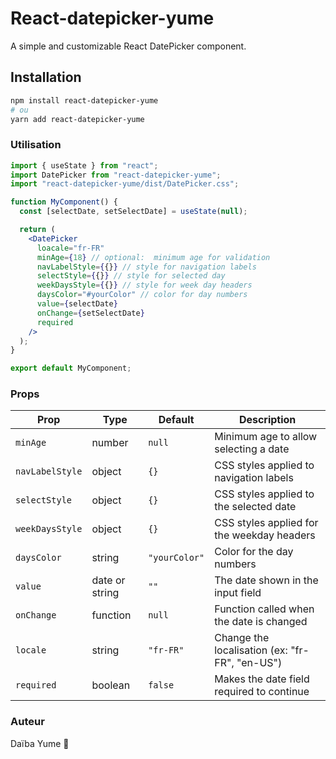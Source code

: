 # React-datepicker-yume

A simple and customizable React DatePicker component.

## Installation

```bash
npm install react-datepicker-yume
# ou
yarn add react-datepicker-yume
```

### Utilisation

```jsx
import { useState } from "react";
import DatePicker from "react-datepicker-yume";
import "react-datepicker-yume/dist/DatePicker.css";

function MyComponent() {
  const [selectDate, setSelectDate] = useState(null);

  return (
    <DatePicker
      loacale="fr-FR"
      minAge={18} // optional:  minimum age for validation
      navLabelStyle={{}} // style for navigation labels
      selectStyle={{}} // style for selected day
      weekDaysStyle={{}} // style for week day headers
      daysColor="#yourColor" // color for day numbers
      value={selectDate}
      onChange={setSelectDate}
      required
    />
  );
}

export default MyComponent;
```

### Props

| Prop            | Type           | Default       | Description                                    |
| --------------- | -------------- | ------------- | ---------------------------------------------- |
| `minAge`        | number         | `null`        | Minimum age to allow selecting a date          |
| `navLabelStyle` | object         | `{}`          | CSS styles applied to navigation labels        |
| `selectStyle`   | object         | `{}`          | CSS styles applied to the selected date        |
| `weekDaysStyle` | object         | `{}`          | CSS styles applied for the weekday headers     |
| `daysColor`     | string         | `"yourColor"` | Color for the day numbers                      |
| `value`         | date or string | `""`          | The date shown in the input field              |
| `onChange`      | function       | `null`        | Function called when the date is changed       |
| `locale`        | string         | `"fr-FR"`     | Change the localisation (ex: "fr-FR", "en-US") |
| `required`      | boolean        | `false`       | Makes the date field required to continue      |

### Auteur

Daïba Yume :purple_heart:
